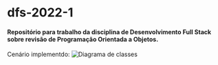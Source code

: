 # dfs-2022-1

#### Repositório para trabalho da disciplina de Desenvolvimento Full Stack sobre revisão de Programação Orientada a Objetos.


Cenário implementdo:
![Diagrama de classes](https://user-images.githubusercontent.com/26170686/179374627-5eab4bec-d33b-40e3-b236-faf12a90cf62.png)

